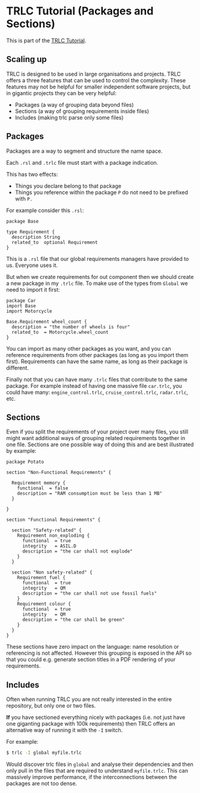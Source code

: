 # TRLC Tutorial (Packages and Sections)

This is part of the [TRLC Tutorial](TUTORIAL.md).

## Scaling up

TRLC is designed to be used in large organisations and projects. TRLC
offers a three features that can be used to control the
complexity. These features may not be helpful for smaller independent
software projects, but in gigantic projects they can be very helpful:

* Packages (a way of grouping data beyond files)
* Sections (a way of grouping requirements inside files)
* Includes (making trlc parse only some files)

## Packages

Packages are a way to segment and structure the name space.

Each `.rsl` and `.trlc` file must start with a package indication.

This has two effects:

* Things you declare belong to that package
* Things you reference within the package `P` do not need to be
  prefixed with `P.`

For example consider this `.rsl`:

```
package Base

type Requirement {
  description String
  related_to  optional Requirement
}
```

This is a `.rsl` file that our global requirements managers have
provided to us. Everyone uses it.

But when we create requirements for out component then we should
create a new package in my `.trlc` file. To make use of the types from
`Global` we need to import it first:

```
package Car
import Base
import Motorcycle

Base.Requirement wheel_count {
  description = "the number of wheels is four"
  related_to  = Motorcycle.wheel_count
}
```

You can import as many other packages as you want, and you can
reference requirements from other packages (as long as you import them
first). Requirements can have the same name, as long as their package
is different.

Finally not that you can have many `.trlc` files that contribute to
the same package. For example instead of having one massive file
`car.trlc`, you could have many: `engine_control.trlc`,
`cruise_control.trlc`, `radar.trlc`, etc.

## Sections

Even if you split the requirements of your project over many files,
you still might want additional ways of grouping related requirements
together in one file. Sections are one possible way of doing this and
are best illustrated by example:

```
package Potato

section "Non-Functional Requirements" {

  Requirement memory {
    functional  = false
    description = "RAM consumption must be less than 1 MB"
  }

}

section "Functional Requirements" {

  section "Safety-related" {
    Requirement non_exploding {
      functional  = true
      integrity   = ASIL.D
	  description = "the car shall not explode"
	}
  }

  section "Non safety-related" {
    Requirement fuel {
      functional  = true
      integrity   = QM
	  description = "the car shall not use fossil fuels"
	}
    Requirement colour {
      functional  = true
      integrity   = QM
	  description = "the car shall be green"
	}
  }
}
```

These sections have zero impact on the language: name resolution or
referencing is not affected. However this grouping is exposed in the
API so that you could e.g. generate section titles in a PDF rendering
of your requirements.

## Includes

Often when running TRLC you are not really interested in the entire
repository, but only one or two files.

**If** you have sectioned everything nicely with packages (i.e. not
just have one giganting package with 100k requirements) then TRLC
offers an alternative way of running it with the `-I` switch.

For example:

```bash
$ trlc -I global myfile.trlc
```

Would discover trlc files in `global` and analyse their dependencies
and then only pull in the files that are required to understand
`myfile.trlc`. This can massively improve performance, if the
interconnections between the packages are not too dense.
